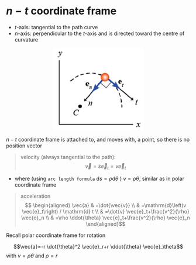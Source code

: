 &emsp;
# $n-t$ coordinate frame
- $t$-axis: tangential to the path curve
- $n$-axis: perpendicular to the $t$-axis and is directed toward the centre of curvature



<div align=center>
    <img src="imgs/1-4.png" width=250>
</div>

$n-t$ coordinate frame is attached to, and moves with, a point, so there is no position vector

>velocity (always tangential to the path):
$$\vec{v}=\dot{s} \vec{e}_t=v \vec{e}_t$$
- where (using `arc length formula` $\mathrm{d} s=\rho \mathrm{d} \theta$ ) $v=\rho \dot{\theta}$, similar as in polar coordinate frame

>acceleration
$$
\begin{aligned}
\vec{a} & =\dot{\vec{v}} \\
& =\mathrm{d}\left(v \vec{e}_t\right) / \mathrm{d} t \\
& =\dot{v} \vec{e}_t+\frac{v^2}{\rho} \vec{e}_n \\
& =\rho \ddot{\theta} \vec{e}_t+\frac{v^2}{\rho} \vec{e}_n
\end{aligned}$$

Recall polar coordinate frame for rotation 

$$\vec{a}=-r \dot{\theta}^2 \vec{e}_r+r \ddot{\theta} \vec{e}_\theta$$ 
with $v=\rho \dot{\theta}$ and $\rho=r$